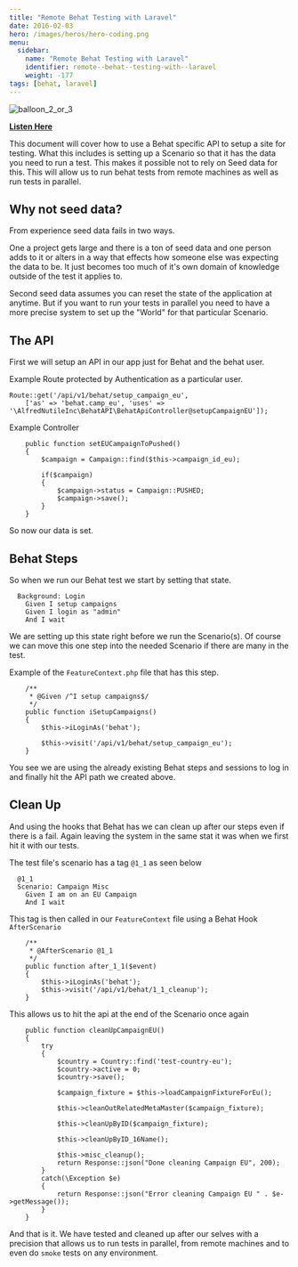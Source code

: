 ```yaml
---
title: "Remote Behat Testing with Laravel"
date: 2016-02-03
hero: /images/heros/hero-coding.png
menu:
  sidebar:
    name: "Remote Behat Testing with Laravel"
    identifier: remote--behat--testing-with--laravel
    weight: -177
tags: [behat, laravel]
---
```


![balloon_2_or_3](https://dl.dropboxusercontent.com/s/k92297boe0w9tta/balloon_2_of_3.jpg?dl=0)


**[Listen Here](http://www.readorlisten.com/12)**

This document will cover how to use a Behat specific API to setup a site for testing. What this includes is setting up a Scenario so that it has the data you need to run a test. This makes it possible not to rely on Seed data for this. This will allow us to run behat tests from remote machines as well as run tests in parallel. 

## Why not seed data? 

From experience seed data fails in two ways.

One a project gets large and there is a ton of seed data and one person adds to it or alters in a way that effects how someone else was expecting the data to be. It just becomes too much of it's own domain of knowledge outside of the test it applies to.

Second seed data assumes you can reset the state of the application at anytime. But if you want to run your tests in parallel you need to have a more precise system to set up the "World" for that particular Scenario.

## The API

First we will setup an API in our app just for Behat and the behat user.

Example Route protected by Authentication as a particular user.

~~~
Route::get('/api/v1/behat/setup_campaign_eu',
    ['as' => 'behat.camp_eu', 'uses' => '\AlfredNutileInc\BehatAPI\BehatApiController@setupCampaignEU']);

~~~

Example Controller

~~~
    public function setEUCampaignToPushed()
    {
        $campaign = Campaign::find($this->campaign_id_eu);

        if($campaign)
        {
            $campaign->status = Campaign::PUSHED;
            $campaign->save();
        }
    }

~~~

So now our data is set.

## Behat Steps

So when we run our Behat test we start by setting that state.

~~~
  Background: Login
    Given I setup campaigns
    Given I login as "admin"
    And I wait
~~~

We are setting up this state right before we run the Scenario(s). Of course we can move this one step into the needed Scenario if there are many in the test.


Example of the `FeatureContext.php` file that has this step.

~~~
    /**
     * @Given /^I setup campaigns$/
     */
    public function iSetupCampaigns()
    {
        $this->iLoginAs('behat');

        $this->visit('/api/v1/behat/setup_campaign_eu');
    }
~~~

You see we are using the already existing Behat steps and sessions to log in and finally hit the API path we created above.


## Clean Up

And using the hooks that Behat has we can clean up after our steps even if there is a fail. Again leaving the system in the same stat it was when we first hit it with our tests.

The test file's scenario has a tag `@1_1` as seen below

~~~
  @1_1
  Scenario: Campaign Misc
    Given I am on an EU Campaign
    And I wait
~~~

This tag is then called in our `FeatureContext` file using a Behat Hook `AfterScenario`

~~~
    /**
     * @AfterScenario @1_1
     */
    public function after_1_1($event)
    {
        $this->iLoginAs('behat');
        $this->visit('/api/v1/behat/1_1_cleanup');
    }
~~~

This allows us to hit the api at the end of the Scenario once again

~~~
    public function cleanUpCampaignEU()
    {
        try
        {
            $country = Country::find('test-country-eu');
            $country->active = 0;
            $country->save();

            $campaign_fixture = $this->loadCampaignFixtureForEu();

            $this->cleanOutRelatedMetaMaster($campaign_fixture);

            $this->cleanUpByID($campaign_fixture);

            $this->cleanUpByID_16Name();

            $this->misc_cleanup();
            return Response::json("Done cleaning Campaign EU", 200);
        }
        catch(\Exception $e)
        {
            return Response::json("Error cleaning Campaign EU " . $e->getMessage());
        }
    }
~~~

And that is it. We have tested and cleaned up after our selves with a precision that allows us to run tests in parallel, from remote machines and to even do `smoke` tests on any environment.






